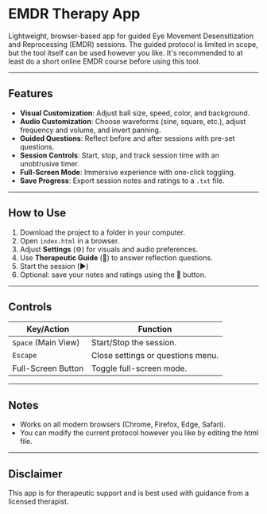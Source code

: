 # EMDR Therapy App

Lightweight, browser-based app for guided Eye Movement Desensitization and Reprocessing (EMDR) sessions. The guided protocol is limited in scope, but the tool itself can be used however you like. It's recommended to at least do a short online EMDR course before using this tool.

---

## Features

- **Visual Customization**: Adjust ball size, speed, color, and background.
- **Audio Customization**: Choose waveforms (sine, square, etc.), adjust frequency and volume, and invert panning.
- **Guided Questions**: Reflect before and after sessions with pre-set questions.
- **Session Controls**: Start, stop, and track session time with an unobtrusive timer.
- **Full-Screen Mode**: Immersive experience with one-click toggling.
- **Save Progress**: Export session notes and ratings to a `.txt` file.

---

## How to Use

1. Download the project to a folder in your computer.
2. Open `index.html` in a browser.
3. Adjust **Settings** (⚙️) for visuals and audio preferences.
4. Use **Therapeutic Guide** (🧠) to answer reflection questions.
5. Start the session (▶️)
6. Optional: save your notes and ratings using the 💾 button.

---

## Controls

| Key/Action         | Function                                |
|---------------------|----------------------------------------|
| `Space` (Main View) | Start/Stop the session.               |
| `Escape`            | Close settings or questions menu.     |
| Full-Screen Button  | Toggle full-screen mode.              |

---

## Notes

- Works on all modern browsers (Chrome, Firefox, Edge, Safari).
- You can modify the current protocol however you like by editing the html file.

---

## Disclaimer

This app is for therapeutic support and is best used with guidance from a licensed therapist.

